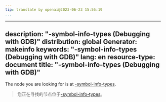 ```yaml
---
tip: translate by openai@2023-06-23 15:56:19
...
```

---
description: "-symbol-info-types (Debugging with GDB)"
distribution: global
Generator: makeinfo
keywords: "-symbol-info-types (Debugging with GDB)"
lang: en
resource-type: document
title: "-symbol-info-types (Debugging with GDB)"
---

The node you are looking for is at [-symbol-info-types](GDB_002fMI-Symbol-Query.html#g_t_002dsymbol_002dinfo_002dtypes).

> 您正在寻找的节点位于[-symbol-info-types](GDB_002fMI-Symbol-Query.html#g_t_002dsymbol_002dinfo_002dtypes)。
